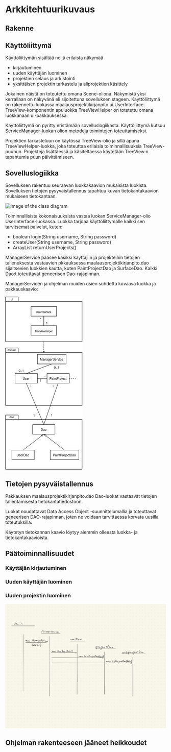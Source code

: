 # Arkkitehtuurikuvaus

## Rakenne

## Käyttöliittymä

Käyttöliittymän sisältää neljä erilaista näkymää
- kirjautuminen
- uuden käyttäjän luominen
- projektien selaus ja arkistointi
- yksittäisen projektin tarkastelu ja aliprojektien käsittely

Jokainen näistä on toteutettu omana Scene-oliona. Näkymistä yksi kerrallaan on näkyvänä eli sijoitettuna sovelluksen stageen.
Käyttöliittymä on rakennettu luokassa maalausprojektikirjanpito.ui.UserInterface. TreeView-komponentin apuluokka TreeViewHelper on totetettu omana luokkanaan ui-pakkauksessa.

Käyttöliittymä on pyritty eristämään sovelluslogiikasta. Käyttöliittymä kutsuu ServiceManager-luokan olion metodeja toimintojen toteuttamiseksi.

Projektien tarkasteluun on käytössä TreeView-olio ja sillä apuna TreeViewHelper-luokka, joka toteuttaa erilaisia toiminnallisuuksia TreeView-puuhun. Projekteja lisättäessä ja käsiteltäessa käytetään TreeView:n tapahtumia puun päivittämiseen.

## Sovelluslogiikka

Sovelluksen rakentuu seuraavan luokkakaavion mukaisista luokista. Sovelluksen tietojen pysyväistallennus tapahtuu kuvan tietokantakaavion mukaiseen tietokantaan.

![Image of the class diagram](https://github.com/CleanDry/ot-harjoitustyo/blob/master/dokumentointi/Ohjelmistotekniikan%20harjoitysty%C3%B6n%20luokkakaavioluonnos.jpg)

Toiminnallisista kokonaisuuksista vastaa luokan ServiceManager-olio UserInterface-luokassa. Luokka tarjoaa käyttöliittymälle kaikki sen tarvitsemat palvelut, kuten:
- boolean login(String username, String password)
- createUser(String username, String password)
- ArrayList<PaintProject> returnUserProjects()

ManagerService pääsee käsiksi käyttäjiin ja projekteihin tietojen tallenuksesta vastaavien pkkauksessa maalausprojektikirjanpito.dao sijaitsevien luokkien kautta, kuten PaintProjectDao ja SurfaceDao. Kaikki Dao:t toteuttavat geneerisen Dao-rajapinnan.

ManagerServicen ja ohjelman muiden osien suhdetta kuvaava luokka ja pakkauskaavio:

![Image of the package diagram](https://github.com/CleanDry/ot-harjoitustyo/blob/master/dokumentointi/package%20diagram.jpg)

## Tietojen pysyväistallennus

Pakkauksen maalausprojektikirjanpito.dao Dao-luokat vastaavat tietojen tallentamisesta tietokantatiedostoon.

Luokat noudattavat Data Access Object -suunnittelumallia ja toteuttavat geneerisen DAO-rajapinnan, joten ne voidaan tarvittaessa korvata uusilla toteutuksilla.

Käytetyn tietokannan kaavio löytyy aiemmin olleesta luokka- ja tietokantakaavioista.

## Päätoiminnallisuudet

### Käyttäjän kirjautuminen

### Uuden käyttäjän luominen

### Uuden projektin luominen

![Image of the sequence diagram](https://github.com/CleanDry/ot-harjoitustyo/blob/master/dokumentointi/Initial%20sequence%20diagram.jpg)

## Ohjelman rakenteeseen jääneet heikkoudet
